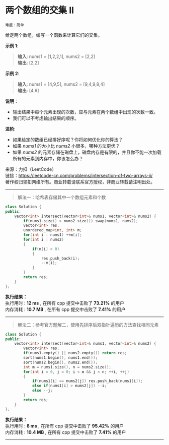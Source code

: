 # 两个数组的交集 II #  
`难度：简单` 

给定两个数组，编写一个函数来计算它们的交集。  

**示例 1**:  
>**输入**: nums1 = [1,2,2,1], nums2 = [2,2]  
>**输出**: [2,2]  

**示例 2**:  
>**输入**: nums1 = [4,9,5], nums2 = [9,4,9,8,4]  
>**输出**: [4,9]  

**说明**：  
- 输出结果中每个元素出现的次数，应与元素在两个数组中出现的次数一致。  
- 我们可以不考虑输出结果的顺序。  

**进阶**:  
- 如果给定的数组已经排好序呢？你将如何优化你的算法？  
- 如果 *nums1* 的大小比 *nums2* 小很多，哪种方法更优？  
- 如果 *nums2* 的元素存储在磁盘上，磁盘内存是有限的，并且你不能一次加载所有的元素到内存中，你该怎么办？  

来源：力扣（LeetCode）  
链接：https://leetcode-cn.com/problems/intersection-of-two-arrays-ii/  
著作权归领扣网络所有。商业转载请联系官方授权，非商业转载请注明出处。  

---  
>解法一：哈希表存储其中一个数组元素和个数  

```C++  
class Solution {
public:
    vector<int> intersect(vector<int>& nums1, vector<int>& nums2) {
        if(nums1.size() > nums2.size()) swap(nums1, nums2);
        vector<int> res;
        unordered_map<int, int> m;
        for(int i : nums1) ++m[i];
        for(int i : nums2)
        {
            if(m[i] > 0)
            {
                res.push_back(i);
                --m[i];
            }
        }
        return res;
    }
};
```  

**执行结果：**  
执行用时 : **12 ms** , 在所有 cpp 提交中击败了 **73.21%** 的用户  
内存消耗 : **10.7 MB** , 在所有 cpp 提交中击败了 **7.41%** 的用户  

---  
>解法二：参考官方题解二，使用先排序后双指针遍历的方法查找相同元素  

```C++  
class Solution {
public:
    vector<int> intersect(vector<int>& nums1, vector<int>& nums2) {
        vector<int> res;
        if(nums1.empty() || nums2.empty()) return res;
        sort(nums1.begin(), nums1.end());
        sort(nums2.begin(), nums2.end());
        int m = nums1.size(), n = nums2.size();
        for(int i = 0, j = 0; i < m && j < n; ++i, ++j)
        {
            if(nums1[i] == nums2[j]) res.push_back(nums1[i]);
            else if(nums1[i] > nums2[j]) --i;
            else --j;
        }
        return res;
    }
};
```  

**执行结果：**  
执行用时 : **8 ms** , 在所有 cpp 提交中击败了 **95.42%** 的用户  
内存消耗 : **10.4 MB** , 在所有 cpp 提交中击败了 **7.41%** 的用户  

---  